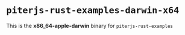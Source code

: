 # `piterjs-rust-examples-darwin-x64`

This is the **x86_64-apple-darwin** binary for `piterjs-rust-examples`
